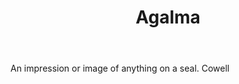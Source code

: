 ---
title: Agalma
permalink: "/definitions/agalma.html"
body: An impression or image of anything on a seal. Cowell
published_at: '2018-07-07'
layout: post
---